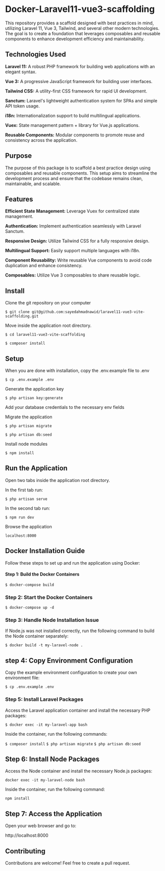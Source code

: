 # Docker-Laravel11-vue3-scaffolding
This repository provides a scaffold designed with best practices in mind, utilizing Laravel 11, Vue 3, Tailwind, and several other modern technologies. The goal is to create a foundation that leverages composables and reusable components to enhance development efficiency and maintainability.

## Technologies Used
__Laravel 11:__ A robust PHP framework for building web applications with an elegant syntax.

__Vue 3:__ A progressive JavaScript framework for building user interfaces.

__Tailwind CSS:__ A utility-first CSS framework for rapid UI development.

__Sanctum:__ Laravel's lightweight authentication system for SPAs and simple API token usage.

__i18n:__ Internationalization support to build multilingual applications.

__Vuex:__ State management pattern + library for Vue.js applications.

__Reusable Components:__ Modular components to promote reuse and consistency across the application.

## Purpose 
The purpose of this package is to scaffold a best practice design using composables and reusable components. This setup aims to streamline the development process and ensure that the codebase remains clean, maintainable, and scalable.

## Features

__Efficient State Management:__ Leverage Vuex for centralized state management.

__Authentication:__ Implement authentication seamlessly with Laravel Sanctum.

__Responsive Design:__ Utilize Tailwind CSS for a fully responsive design.

__Multilingual Support:__ Easily support multiple languages with i18n.

__Component Reusability:__ Write reusable Vue components to avoid code duplication and enhance consistency.

__Composables:__ Utilize Vue 3 composables to share reusable logic.

## Install
Clone the git repository on your computer

`$ git clone git@github.com:sayedahmadnawid/laravel11-vue3-vite-scaffolding.git`

Move inside the application root directory. 

`$ cd laravel11-vue3-vite-scaffolding`

`$ composer install`


## Setup
When you are done with installation, copy the .env.example file to .env

`$ cp .env.example .env`

Generate the application key

`$ php artisan key:generate`

Add your database credentials to the necessary env fields

Migrate the application

`$ php artisan migrate`

`$ php artisan db:seed`

Install node modules

`$ npm install`

## Run the Application
Open two tabs inside the application root directory.

In the first tab run:

`$ php artisan serve`

In the second tab run:

`$ npm run dev`

Browse the application 

`localhost:8000`

## Docker Installation Guide
Follow these steps to set up and run the application using Docker:

#### Step 1: Build the Docker Containers

`$ docker-compose build`

### Step 2: Start the Docker Containers

`$ docker-compose up -d`

### Step 3: Handle Node Installation Issue
If Node.js was not installed correctly, run the following command to build the Node container separately:

`$ docker build -t my-laravel-node .`

## step 4: Copy Environment Configuration
Copy the example environment configuration to create your own environment file:

`$ cp .env.example .env`

### Step 5: Install Laravel Packages
Access the Laravel application container and install the necessary PHP packages:

`$ docker exec -it my-laravel-app bash`

Inside the container, run the following commands:

`$ composer install`
`$ php artisan migrate`
`$ php artisan db:seed`

## Step 6: Install Node Packages
Access the Node container and install the necessary Node.js packages:

`docker exec -it my-laravel-node bash` 

Inside the container, run the following command:

`npm install`

## Step 7: Access the Application
Open your web browser and go to:

http://localhost:8000

## Contributing
Contributions are welcome! Feel free to create a pull request.

